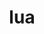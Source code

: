 ---
title: "lua"
layout: cache
categories: [package, v2025.07.0]
meta: {"compilers": ["apple-clang@17.0.0", "gcc@11.4.0", "gcc@13.2.0", "gcc@7.5.0", "intel-oneapi-compilers@2025.1.0"], "num_specs": 14, "num_specs_by_stack": {"e4s": 4, "e4s-neoverse-v2": 2, "e4s-oneapi": 2, "hep": 1, "ml-darwin-aarch64-mps": 1, "ml-linux-aarch64-cpu": 1, "ml-linux-aarch64-cuda": 1, "ml-linux-x86_64-cpu": 1, "ml-linux-x86_64-cuda": 1, "ml-linux-x86_64-rocm": 1, "radiuss": 2, "root": 14, "tutorial": 1}, "oss": ["sequoia", "ubuntu18.04", "ubuntu22.04", "ubuntu24.04"], "platforms": ["darwin", "linux"], "stacks": ["e4s", "e4s-neoverse-v2", "e4s-oneapi", "hep", "ml-darwin-aarch64-mps", "ml-linux-aarch64-cpu", "ml-linux-aarch64-cuda", "ml-linux-x86_64-cpu", "ml-linux-x86_64-cuda", "ml-linux-x86_64-rocm", "radiuss", "root", "tutorial"], "targets": ["aarch64", "neoverse_v2", "x86_64_v3"], "versions": ["5.3.6", "5.4.6"]}
spec_details: [{"compiler": "gcc@11.4.0", "hash": "46rw4qgkivvdfgvlrq7n3za2keujgi6z", "os": "ubuntu22.04", "platform": "linux", "size": "-", "stacks": ["e4s-neoverse-v2", "root"], "target": "neoverse_v2", "variants": ["build_system=makefile", "fetcher=curl", "+shared"], "versions": ["5.4.6"]}, {"compiler": "gcc@7.5.0", "hash": "4nthu46pcfcalmoiz3yyrkzsk46mefz2", "os": "ubuntu18.04", "platform": "linux", "size": "-", "stacks": ["radiuss", "root"], "target": "x86_64_v3", "variants": ["build_system=makefile", "fetcher=curl", "+shared"], "versions": ["5.4.6"]}, {"compiler": "gcc@7.5.0", "hash": "6f4vkzpw6v3mulzjih5a3bzibobg3wje", "os": "ubuntu18.04", "platform": "linux", "size": "-", "stacks": ["radiuss", "root"], "target": "x86_64_v3", "variants": ["build_system=makefile", "fetcher=curl", "+shared"], "versions": ["5.3.6"]}, {"compiler": "gcc@11.4.0", "hash": "7mb56ssdl7pqoodzpirdqw6glqqxw4ow", "os": "ubuntu22.04", "platform": "linux", "size": "-", "stacks": ["e4s", "root"], "target": "x86_64_v3", "variants": ["build_system=makefile", "fetcher=curl", "+shared"], "versions": ["5.3.6"]}, {"compiler": "intel-oneapi-compilers@2025.1.0", "hash": "7zcipy2hylsy5cw7xciy4pawdk52yhxb", "os": "ubuntu22.04", "platform": "linux", "size": "-", "stacks": ["e4s-oneapi", "root"], "target": "x86_64_v3", "variants": ["build_system=makefile", "fetcher=curl", "+shared"], "versions": ["5.3.6"]}, {"compiler": "gcc@11.4.0", "hash": "a5bp7xg3bqccg4jpdhetlfipwkkkft5i", "os": "ubuntu22.04", "platform": "linux", "size": "-", "stacks": ["e4s-neoverse-v2", "root"], "target": "neoverse_v2", "variants": ["build_system=makefile", "fetcher=curl", "+shared"], "versions": ["5.3.6"]}, {"compiler": "gcc@11.4.0", "hash": "cvp4vnchqfhmgq3ebupxtj55sti6dhbp", "os": "ubuntu22.04", "platform": "linux", "size": "-", "stacks": ["e4s", "root", "tutorial"], "target": "x86_64_v3", "variants": ["build_system=makefile", "fetcher=curl", "+shared"], "versions": ["5.4.6"]}, {"compiler": "gcc@11.4.0", "hash": "enozw6popevhf3amqrwrwo5s3u4lyj2r", "os": "ubuntu22.04", "platform": "linux", "size": "-", "stacks": ["e4s", "root"], "target": "x86_64_v3", "variants": ["build_system=makefile", "fetcher=curl", "+shared"], "versions": ["5.3.6"]}, {"compiler": "intel-oneapi-compilers@2025.1.0", "hash": "ew353umdev6dhlgim5qx5cp4ar375xvp", "os": "ubuntu22.04", "platform": "linux", "size": "-", "stacks": ["e4s-oneapi", "root"], "target": "x86_64_v3", "variants": ["build_system=makefile", "fetcher=curl", "+shared"], "versions": ["5.4.6"]}, {"compiler": "gcc@13.2.0", "hash": "i6zf6kcx6fme6dj74hupilwdtdngohra", "os": "ubuntu24.04", "platform": "linux", "size": "-", "stacks": ["ml-linux-x86_64-cpu", "ml-linux-x86_64-cuda", "ml-linux-x86_64-rocm", "root"], "target": "x86_64_v3", "variants": ["build_system=makefile", "fetcher=curl", "+shared"], "versions": ["5.3.6"]}, {"compiler": "apple-clang@17.0.0", "hash": "livhgwybugoz34k25qzfzgonjkue6xem", "os": "sequoia", "platform": "darwin", "size": "-", "stacks": ["ml-darwin-aarch64-mps", "root"], "target": "aarch64", "variants": ["build_system=makefile", "fetcher=curl", "+shared"], "versions": ["5.3.6"]}, {"compiler": "gcc@11.4.0", "hash": "o6an2fn6uhuyijaweqek67piy2mfqyj3", "os": "ubuntu22.04", "platform": "linux", "size": "-", "stacks": ["hep", "root"], "target": "x86_64_v3", "variants": ["build_system=makefile", "fetcher=curl", "+shared"], "versions": ["5.3.6"]}, {"compiler": "gcc@11.4.0", "hash": "odvas6oledd4a2zrqyegr2zplu7scw27", "os": "ubuntu22.04", "platform": "linux", "size": "-", "stacks": ["e4s", "root"], "target": "x86_64_v3", "variants": ["build_system=makefile", "fetcher=curl", "+shared"], "versions": ["5.4.6"]}, {"compiler": "gcc@13.2.0", "hash": "u6oywqv6rtrgicdq2acuj27myjjqlrcd", "os": "ubuntu24.04", "platform": "linux", "size": "-", "stacks": ["ml-linux-aarch64-cpu", "ml-linux-aarch64-cuda", "root"], "target": "aarch64", "variants": ["build_system=makefile", "fetcher=curl", "+shared"], "versions": ["5.3.6"]}]
---